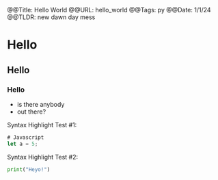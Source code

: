 @@Title: Hello World
@@URL: hello_world
@@Tags: py
@@Date: 1/1/24
@@TLDR: new dawn day mess

# Hello
## Hello
### Hello

- is there anybody
- out there?

Syntax Highlight Test #1:
```js
# Javascript
let a = 5;
```

Syntax Highlight Test #2:
```py
print("Heyo!")
```